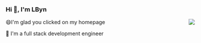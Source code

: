 ### Hi 👋, I'm LByn

<img align="right" src="https://github-readme-stats.vercel.app/api?username=LByn96&show_icons=true&icon_color=CE1D2D&text_color=718096&bg_color=ffffff&hide_title=true" />


😄I'm glad you clicked on my homepage

🔭 I'm a full stack development engineer

